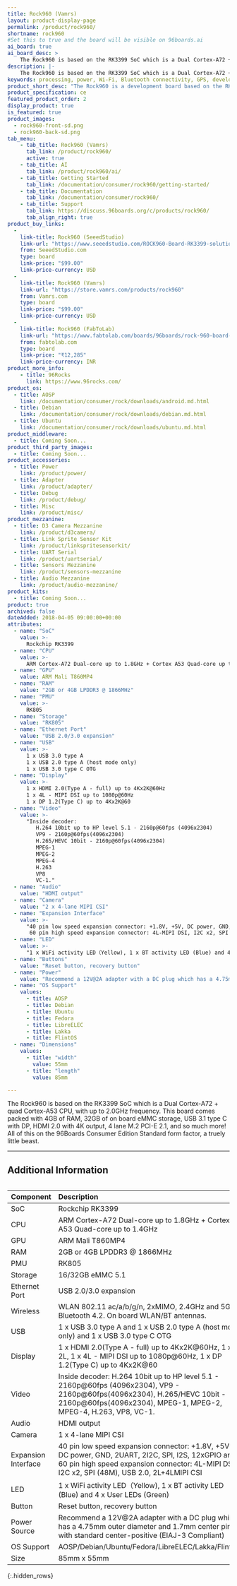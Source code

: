 ```yaml
---
title: Rock960 (Vamrs)
layout: product-display-page
permalink: /product/rock960/
shortname: rock960
#Set this to true and the board will be visible on 96boards.ai
ai_board: true
ai_board_desc: >
    The Rock960 is based on the RK3399 SoC which is a Dual Cortex-A72 + quad Cortex-A53 CPU, with up to 2.0GHz frequency.
description: |-
    The Rock960 is based on the RK3399 SoC which is a Dual Cortex-A72 + quad Cortex-A53 CPU, with up to 2.0GHz frequency. This board comes packed with 4GB of RAM, 32GB of on board eMMC storage, USB 3.1 type C with DP, HDMI 2.0 with 4K output, 4 lane M.2 PCI-E 2.1, and so much more! All of this on the 96Boards Consumer Edition Standard form factor, a truely little beast.
keywords: processing, power, Wi-Fi, Bluetooth connectivity, GPS, development, board, rockchip, rk3399, processor, low cost, Product, Development, Platform, arm
product_short_desc: "The Rock960 is a development board based on the RK3399 SoC"
product_specification: ce
featured_product_order: 2
display_product: true
is_featured: true
product_images:
  - rock960-front-sd.png
  - rock960-back-sd.png
tab_menu:
    - tab_title: Rock960 (Vamrs)
      tab_link: /product/rock960/
      active: true
    - tab_title: AI
      tab_link: /product/rock960/ai/
    - tab_title: Getting Started
      tab_link: /documentation/consumer/rock960/getting-started/
    - tab_title: Documentation
      tab_link: /documentation/consumer/rock960/
    - tab_title: Support
      tab_link: https://discuss.96boards.org/c/products/rock960/
      tab_align_right: true
product_buy_links:
  -
    link-title: Rock960 (SeeedStudio)
    link-url: "https://www.seeedstudio.com/ROCK960-Board-RK3399-solution-2G-Version-p-3036.html"
    from: SeeedStudio.com
    type: board
    link-price: "$99.00"
    link-price-currency: USD
  -
    link-title: Rock960 (Vamrs)
    link-url: "https://store.vamrs.com/products/rock960"
    from: Vamrs.com
    type: board
    link-price: "$99.00"
    link-price-currency: USD
  -
    link-title: Rock960 (FabToLab)
    link-url: "https://www.fabtolab.com/boards/96boards/rock-960-board-rk3399"
    from: fabtolab.com
    type: board
    link-price: "₹12,285"
    link-price-currency: INR
product_more_info:
    - title: 96Rocks
      link: https://www.96rocks.com/
product_os:
  - title: AOSP
    link: /documentation/consumer/rock/downloads/android.md.html
  - title: Debian
    link: /documentation/consumer/rock/downloads/debian.md.html
  - title: Ubuntu
    link: /documentation/consumer/rock/downloads/ubuntu.md.html
product_middleware:
  - title: Coming Soon...
product_third_party_images:
  - title: Coming Soon...
product_accessories:
  - title: Power
    link: /product/power/
  - title: Adapter
    link: /product/adapter/
  - title: Debug
    link: /product/debug/
  - title: Misc
    link: /product/misc/
product_mezzanine:
  - title: D3 Camera Mezzanine
    link: /product/d3camera/
  - title: Link Sprite Sensor Kit
    link: /product/linkspritesensorkit/
  - title: UART Serial
    link: /product/uartserial/
  - title: Sensors Mezzanine
    link: /product/sensors-mezzanine
  - title: Audio Mezzanine
    link: /product/audio-mezzanine/
product_kits:
  - title: Coming Soon...
product: true
archived: false
dateAdded: 2018-04-05 09:00:00+00:00
attributes:
  - name: "SoC"
    value: >-
      Rockchip RK3399
  - name: "CPU"
    value: >-
      ARM Cortex-A72 Dual-core up to 1.8GHz + Cortex A53 Quad-core up to 1.4GHz
  - name: "GPU"
    value: ARM Mali T860MP4
  - name: "RAM"
    value: "2GB or 4GB LPDDR3 @ 1866MHz"
  - name: "PMU"
    value: >-
      RK805
  - name: "Storage"
    value: "RK805"
  - name: "Ethernet Port"
    value: "USB 2.0/3.0 expansion"
  - name: "USB"
    value: >-
      1 x USB 3.0 type A
      1 x USB 2.0 type A (host mode only)
      1 x USB 3.0 type C OTG
  - name: "Display"
    value: >-
      1 x HDMI 2.0(Type A - full) up to 4Kx2K@60Hz
      1 x 4L - MIPI DSI up to 1080p@60Hz
      1 x DP 1.2(Type C) up to 4Kx2K@60
  - name: "Video"
    value: >-
      "Inside decoder:
         H.264 10bit up to HP level 5.1 - 2160p@60fps (4096x2304)
         VP9 - 2160p@60fps(4096x2304)
         H.265/HEVC 10bit - 2160p@60fps(4096x2304)
         MPEG-1
         MPEG-2
         MPEG-4
         H.263
         VP8
         VC-1."
  - name: "Audio"
    value: "HDMI output"
  - name: "Camera"
    value: "2 x 4-lane MIPI CSI"
  - name: "Expansion Interface"
    value: >-
      "40 pin low speed expansion connector: +1.8V, +5V, DC power, GND, 2UART, 2I2C, SPI, I2S, 12xGPIO
       60 pin high speed expansion connector: 4L-MIPI DSI, I2C x2, SPI (48M), USB 2.0, 2L+4LMIPI CSI"
  - name: "LED"
    value: >-
      "1 x WiFi activity LED（Yellow), 1 x BT activity LED (Blue) and 4 x User LEDs (Green)"
  - name: "Buttons"
    value: "Reset button, recovery button"
  - name: "Power"
    value: "Recommend a 12V@2A adapter with a DC plug which has a 4.75mm outer diameter and 1.7mm center pin with standard center-positive (EIAJ-3 Compliant)"
  - name: "OS Support"
    values:
      - title: AOSP
      - title: Debian
      - title: Ubuntu
      - title: Fedora
      - title: LibreELEC
      - title: Lakka
      - title: FlintOS
  - name: "Dimensions"
    values:
      - title: "width"
        value: 55mm
      - title: "length"
        value: 85mm

---
```

The Rock960 is based on the RK3399 SoC which is a Dual Cortex-A72 + quad Cortex-A53 CPU, with up to 2.0GHz frequency. This board comes packed with 4GB of RAM, 32GB of on board eMMC storage, USB 3.1 type C with DP, HDMI 2.0 with 4K output, 4 lane M.2 PCI-E 2.1, and so much more! All of this on the 96Boards Consumer Edition Standard form factor, a truely little beast.

***

## Additional Information
<div style="overflow-x:scroll;" markdown="1">

| Component           | Description                              |
| :------------------ | :--------------------------------------- |
| SoC                 | Rockchip RK3399                          |
| CPU                 | ARM Cortex-A72 Dual-core up to 1.8GHz + Cortex A53 Quad-core up to 1.4GHz |
| GPU                 | ARM Mali T860MP4                         |
| RAM                 | 2GB or 4GB LPDDR3 @ 1866MHz              |
| PMU                 | RK805                                    |
| Storage             | 16/32GB eMMC 5.1                         |
| Ethernet Port       | USB 2.0/3.0 expansion                    |
| Wireless            | WLAN 802.11 ac/a/b/g/n, 2xMIMO, 2.4GHz and 5Ghz, Bluetooth 4.2. On board WLAN/BT antennas. |
| USB                 | 1 x USB 3.0 type A and 1 x USB 2.0 type A (host mode only) and 1 x USB 3.0 type C OTG |
| Display             | 1 x HDMI 2.0(Type A - full) up to 4Kx2K@60Hz, 1 x 2L, 1 x 4L - MIPI DSI up to 1080p@60Hz, 1 x DP 1.2(Type C) up to 4Kx2K@60 |
| Video               | Inside decoder: H.264 10bit up to HP level 5.1 - 2160p@60fps (4096x2304), VP9 - 2160p@60fps(4096x2304), H.265/HEVC 10bit - 2160p@60fps(4096x2304),  MPEG-1, MPEG-2, MPEG-4, H.263, VP8, VC-1. |
| Audio               | HDMI output                              |
| Camera              | 1 x 4-lane MIPI CSI                      |
| Expansion Interface | 40 pin low speed expansion connector: +1.8V, +5V, DC power, GND, 2UART, 2I2C, SPI, I2S, 12xGPIO and 60 pin high speed expansion connector: 4L-MIPI DSI, I2C x2, SPI (48M), USB 2.0, 2L+4LMIPI CSI |
| LED                 | 1 x WiFi activity LED（Yellow), 1 x BT activity LED (Blue) and 4 x User LEDs (Green) |
| Button              | Reset button, recovery button            |
| Power Source        | Recommend a 12V@2A adapter with a DC plug which has a 4.75mm outer diameter and 1.7mm center pin with standard center-positive (EIAJ-3 Compliant) |
| OS Support          | AOSP/Debian/Ubuntu/Fedora/LibreELEC/Lakka/FlintOS |
| Size                | 85mm x 55mm                              |

{:.hidden_rows}

</div>
